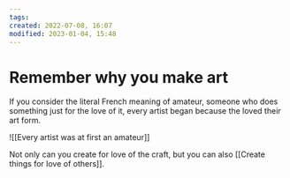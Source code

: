 ```yaml
---
tags: 
created: 2022-07-08, 16:07
modified: 2023-01-04, 15:48
---
```


# Remember why you make art
If you consider the literal French meaning of amateur, someone who does something just for the love of it, every artist began because the loved their art form.

![[Every artist was at first an amateur]]

Not only can you create for love of the craft, but you can also [[Create things for love of others]].
